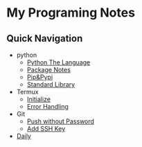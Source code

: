 # My Programing Notes
## Quick Navigation
- python
    - [Python The Language](python/python.md)
    - [Package Notes](python/packages.md)
    - [Pip&Pypi](python/pip.md)
    - [Standard Library](python/library.md)
- Termux
    - [Initialize](termux/init.md)
    - [Error Handling](termux/errors.md)
- Git
    - [Push without Password](git/password.md)
    - [Add SSH Key](git/ssh.md)
- [Daily](daily.md)

